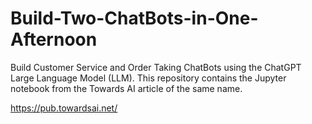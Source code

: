 # Build-Two-ChatBots-in-One-Afternoon
Build Customer Service and Order Taking ChatBots using the ChatGPT Large Language Model (LLM).  This repository contains the Jupyter notebook from the Towards AI article of the same name.

https://pub.towardsai.net/
